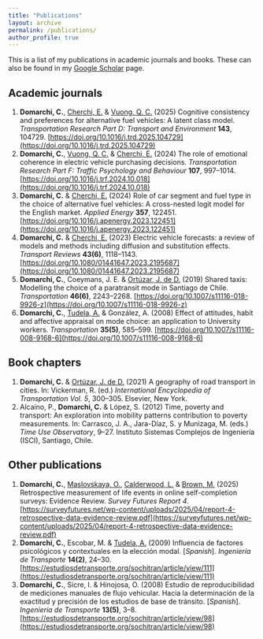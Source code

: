 ```yaml
---
title: "Publications"
layout: archive
permalink: /publications/
author_profile: true
---
```


This is a list of my publications in academic journals and books. These can also be found in my [Google Scholar](https://scholar.google.cl/citations?user=Fw626VgAAAAJ&hl=en) page.

## Academic journals

1. **Domarchi, C.**, [Cherchi, E.](https://nyuad.nyu.edu/en/academics/divisions/engineering/faculty/elisabetta-cherchi.html) &  [Vuong, Q. C.](https://www.ncl.ac.uk/medical-sciences/people/profile/quocvuong.html) (2025) Cognitive consistency and preferences for alternative fuel vehicles: A latent class model. _Transportation Research Part D: Transport and Environment_ **143**, 104729. [https://doi.org/10.1016/j.trd.2025.104729](https://doi.org/10.1016/j.trd.2025.104729)
2. **Domarchi, C.**, [Vuong, Q. C.](https://www.ncl.ac.uk/medical-sciences/people/profile/quocvuong.html) & [Cherchi, E.](https://nyuad.nyu.edu/en/academics/divisions/engineering/faculty/elisabetta-cherchi.html) (2024) The role of emotional coherence in electric vehicle purchasing decisions. _Transportation Research Part F: Traffic Psychology and Behaviour_ **107**, 997–1014. [https://doi.org/10.1016/j.trf.2024.10.018](https://doi.org/10.1016/j.trf.2024.10.018)
3. **Domarchi, C.** & [Cherchi, E.](https://nyuad.nyu.edu/en/academics/divisions/engineering/faculty/elisabetta-cherchi.html) (2024) Role of car segment and fuel type in the choice of alternative fuel vehicles: A cross-nested logit model for the English market. _Applied Energy_ **357**, 122451. [https://doi.org/10.1016/j.apenergy.2023.122451](https://doi.org/10.1016/j.apenergy.2023.122451)
4. **Domarchi, C.** & [Cherchi, E.](https://nyuad.nyu.edu/en/academics/divisions/engineering/faculty/elisabetta-cherchi.html) (2023) Electric vehicle forecasts: a review of models and methods including diffusion and substitution effects. _Transport Reviews_ **43(6)**, 1118–1143. [https://doi.org/10.1080/01441647.2023.2195687](https://doi.org/10.1080/01441647.2023.2195687)
5. **Domarchi, C.**, Coeymans, J. E. & [Ortúzar, J. de D.](https://www.ing.uc.cl/academicos-e-investigadores/juan-de-dios-ortuzar-salas/) (2019) Shared taxis: Modelling the choice of a paratransit mode in Santiago de Chile. _Transportation_ **46(6)**, 2243–2268. [https://doi.org/10.1007/s11116-018-9926-z](https://doi.org/10.1007/s11116-018-9926-z)
6. **Domarchi, C.**, [Tudela, A.](https://fi.udec.cl/academicos/alejandro-tudela-r/) & González, A. (2008) Effect of attitudes, habit and affective appraisal on mode choice: an application to University workers. _Transportation_ **35(5)**, 585–599. [https://doi.org/10.1007/s11116-008-9168-6](https://doi.org/10.1007/s11116-008-9168-6)


## Book chapters
1. **Domarchi, C.** & [Ortúzar, J. de D.](https://www.ing.uc.cl/academicos-e-investigadores/juan-de-dios-ortuzar-salas/) (2021) A geography of road transport in cities. In: Vickerman, R. (ed.) _International Encyclopedia of Transportation Vol. 5_, 300–305. Elsevier, New York.
2. Alcaíno, P., **Domarchi, C.** & López, S. (2012) Time, poverty and transport: An exploration into mobility patterns contribution to poverty measurements. In: Carrasco, J. A., Jara-Díaz, S. y Munizaga, M. (eds.) _Time Use Observatory_, 9–27. Instituto Sistemas Complejos de Ingeniería (ISCI), Santiago, Chile.


## Other publications
1. **Domarchi, C.**, [Maslovskaya, O.](https://www.southampton.ac.uk/people/5wzzpw/doctor-olga-maslovskaya), [Calderwood, L.](https://profiles.ucl.ac.uk/48143-lisa-calderwood) & [Brown, M.](https://profiles.ucl.ac.uk/67850-matt-brown) (2025) Retrospective measurement of life events in online self-completion surveys: Evidence Review. _Survey Futures Report 4_. [https://surveyfutures.net/wp-content/uploads/2025/04/report-4-retrospective-data-evidence-review.pdf](https://surveyfutures.net/wp-content/uploads/2025/04/report-4-retrospective-data-evidence-review.pdf)
2. **Domarchi, C.**, Escobar, M. & [Tudela, A.](https://fi.udec.cl/academicos/alejandro-tudela-r/) (2009) Influencia de factores psicológicos y contextuales en la elección modal. [*Spanish*]. _Ingeniería de Transporte_ **14(2)**, 24–30. [https://estudiosdetransporte.org/sochitran/article/view/111](https://estudiosdetransporte.org/sochitran/article/view/111)
3. **Domarchi, C.**, Sicre, I. & Hinojosa, O. (2008) Estudio de reproducibilidad de mediciones manuales de flujo vehicular. Hacia la determinación de la exactitud y precisión de los estudios de base de tránsito. [*Spanish*]. _Ingeniería de Transporte_ **13(5)**, 3–8. [https://estudiosdetransporte.org/sochitran/article/view/98](https://estudiosdetransporte.org/sochitran/article/view/98)

